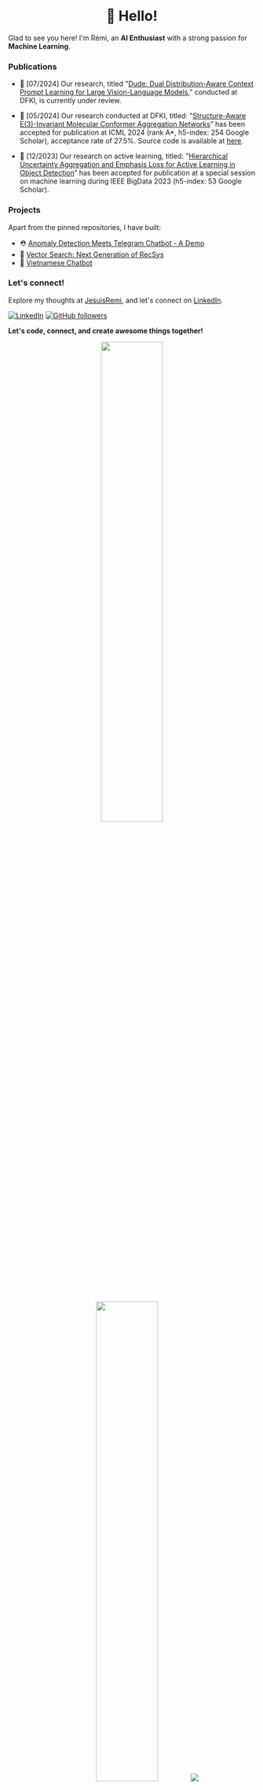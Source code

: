 <h1 align='center'>👋 Hello!</h1>

Glad to see you here! I'm Rémi, an **AI Enthusiast** with a strong passion for **Machine Learning**.

### Publications

- 📖 [07/2024] Our research, titled "[Dude: Dual Distribution-Aware Context Prompt Learning for Large Vision-Language Models](https://arxiv.org/pdf/2407.04489),” conducted at DFKI, is currently under review.
  
- 📖 [05/2024] Our research conducted at DFKI, titled: "[Structure-Aware E(3)-Invariant Molecular Conformer Aggregation Networks](https://arxiv.org/pdf/2402.01975)” has been accepted for publication at ICML 2024 (rank A*, h5-index: 254 Google Scholar), acceptance rate of 27.5%. Source code is available at [here](https://github.com/duyhominhnguyen/conan-fgw).

- 📖 [12/2023] Our research on active learning, titled: "[Hierarchical Uncertainty Aggregation and Emphasis Loss for Active Learning in Object Detection](https://ieeexplore.ieee.org/document/10386534)” has been accepted for publication at a special session on machine learning during IEEE BigData 2023 (h5-index: 53 Google Scholar).

### Projects

Apart from the pinned repositories, I have built:
- ⛑️ [Anomaly Detection Meets Telegram Chatbot - A Demo](https://jesuisremi.super.site/project/anomaly-detection-meets-telegram-chatbot-a-demo)
- 👔 [Vector Search: Next Generation of RecSys](https://jesuisremi.super.site/project/vector-search-next-generation-of-recsys)
- 🤖 [Vietnamese Chatbot](https://jesuisremi.super.site/project/chatbot-university-consultancy)


### Let's connect!

Explore my thoughts at [JesuisRemi](https://jesuisremi.super.site), and let's connect on [LinkedIn](https://www.linkedin.com/in/taindp98/).

[![LinkedIn](https://img.shields.io/static/v1.svg?label=LinkedIn&message=taindp98&logo=linkedin&style=flat&color=blue)](https://www.linkedin.com/in/taindp98/) [![GitHub followers](https://img.shields.io/github/followers/taindp98.svg?label=Follow%20@taindp98&style=social)](https://github.com/taindp98/)

**Let's code, connect, and create awesome things together!**

<p align="center">
  <img height="50%" width="auto" src ="https://github-readme-stats.vercel.app/api?username=taindp98&show_icons=true&count_private=true&theme=darcula&hide_border=true&hide=issues,contribs&bg_color=00000000">
  <img height="50%" width="auto" src ="https://github-readme-stats.vercel.app/api/top-langs/?username=taindp98&layout=compact&hide_border=true&theme=darcula&bg_color=00000000&langs_count=6&hide=jupyter%20notebook,tex,css,php&exclude_repo=Pacman-AI">
  <img src ="https://github-readme-streak-stats.herokuapp.com?user=taindp98&theme=darcula&hide_border=true&background=FFFFFF00">
  <br>
  <br>
  <a href="https://www.buymeacoffee.com/taindp98"> <img align="center" src="https://cdn.buymeacoffee.com/buttons/v2/default-orange.png" height="50" width="210" alt="aveek.saha" /></a>
</p>

<br />
